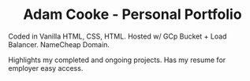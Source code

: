 <h1 align="center">
  Adam Cooke - Personal Portfolio
</h1>

Coded in Vanilla HTML, CSS, HTML.
Hosted w/ GCp Bucket + Load Balancer.
NameCheap Domain.

Highlights my completed and ongoing projects.
Has my resume for employer easy access.
